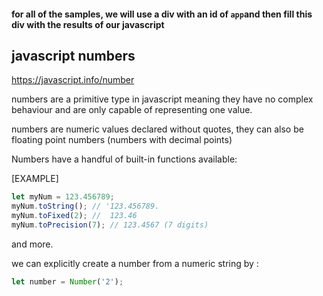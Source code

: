 #### for all of the samples, we will use a div with an id of `app`and then fill this div with the results of our javascript

## javascript numbers

https://javascript.info/number


numbers are a primitive type in javascript meaning they have no complex behaviour and are only capable of representing one value.

numbers are numeric values declared without quotes, they can also be floating point numbers (numbers with decimal points)

Numbers have a handful of built-in functions available:

[EXAMPLE]
```javascript
let myNum = 123.456789;
myNum.toString(); // '123.456789.
myNum.toFixed(2); //  123.46
myNum.toPrecision(7); // 123.4567 (7 digits)
```
and more.

we can explicitly create a number from a numeric string by :

```javascript
let number = Number('2');
```
